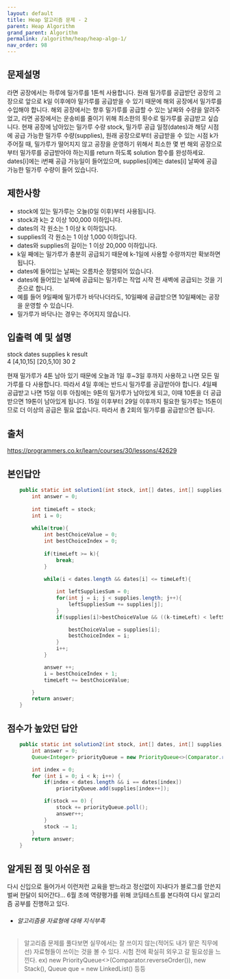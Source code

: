 ```yaml
---
layout: default
title: Heap 알고리즘 문제 - 2
parent: Heap Algorithm
grand_parent: Algorithm
permalink: /algorithm/heap/heap-algo-1/
nav_order: 98
---
```




## 문제설명

라면 공장에서는 하루에 밀가루를 1톤씩 사용합니다. 
원래 밀가루를 공급받던 공장의 고장으로 앞으로 k일 이후에야 밀가루를 공급받을 수 있기 때문에 해외 공장에서 밀가루를 수입해야 합니다.
해외 공장에서는 향후 밀가루를 공급할 수 있는 날짜와 수량을 알려주었고, 라면 공장에서는 운송비를 줄이기 위해 최소한의 횟수로 밀가루를 공급받고 싶습니다.
현재 공장에 남아있는 밀가루 수량 stock, 밀가루 공급 일정(dates)과 해당 시점에 공급 가능한 밀가루 수량(supplies), 
원래 공장으로부터 공급받을 수 있는 시점 k가 주어질 때, 밀가루가 떨어지지 않고 공장을 운영하기 위해서
최소한 몇 번 해외 공장으로부터 밀가루를 공급받아야 하는지를 return 하도록 solution 함수를 완성하세요.
dates[i]에는 i번째 공급 가능일이 들어있으며, supplies[i]에는 dates[i] 날짜에 공급 가능한 밀가루 수량이 들어 있습니다.

## 제한사항
 - stock에 있는 밀가루는 오늘(0일 이후)부터 사용됩니다.
 - stock과 k는 2 이상 100,000 이하입니다.
 - dates의 각 원소는 1 이상 k 이하입니다.
 - supplies의 각 원소는 1 이상 1,000 이하입니다.
 - dates와 supplies의 길이는 1 이상 20,000 이하입니다.
 - k일 째에는 밀가루가 충분히 공급되기 때문에 k-1일에 사용할 수량까지만 확보하면 됩니다.
 - dates에 들어있는 날짜는 오름차순 정렬되어 있습니다.
 - dates에 들어있는 날짜에 공급되는 밀가루는 작업 시작 전 새벽에 공급되는 것을 기준으로 합니다.
 - 예를 들어 9일째에 밀가루가 바닥나더라도, 10일째에 공급받으면 10일째에는 공장을 운영할 수 있습니다.
 - 밀가루가 바닥나는 경우는 주어지지 않습니다.

## 입출력 예 및 설명
 stock	dates	supplies	k	result  
 4	[4,10,15]	[20,5,10]	30	2

 현재 밀가루가 4톤 남아 있기 때문에 오늘과 1일 후~3일 후까지 사용하고 나면 모든 밀가루를 다 사용합니다. 
 따라서 4일 후에는 반드시 밀가루를 공급받아야 합니다.
 4일째 공급받고 나면 15일 이후 아침에는 9톤의 밀가루가 남아있게 되고, 
 이때 10톤을 더 공급받으면 19톤이 남아있게 됩니다. 
 15일 이후부터 29일 이후까지 필요한 밀가루는 15톤이므로 더 이상의 공급은 필요 없습니다.
 따라서 총 2회의 밀가루를 공급받으면 됩니다.
 
## 출처

 https://programmers.co.kr/learn/courses/30/lessons/42629
 
## 본인답안

```java
    public static int solution1(int stock, int[] dates, int[] supplies, int k) {
        int answer = 0;     
        
        int timeLeft = stock;
        int i = 0;
        
        while(true){       
            int bestChoiceValue = 0;
            int bestChoiceIndex = 0;     
            
            if(timeLeft >= k){
                break;
            }
            
            while(i < dates.length && dates[i] <= timeLeft){

                int leftSuppliesSum = 0;
                for(int j = i; j < supplies.length; j++){
                    leftSuppliesSum += supplies[j];
                }        
                if(supplies[i]>bestChoiceValue && ((k-timeLeft) < leftSuppliesSum)){

                    bestChoiceValue = supplies[i];
                    bestChoiceIndex = i;
                }
                i++;
            }

            answer ++;
            i = bestChoiceIndex + 1;
            timeLeft += bestChoiceValue;          

        }
        return answer;
    }
```


## 점수가 높았던 답안

```java
    public static int solution2(int stock, int[] dates, int[] supplies, int k) {
        int answer = 0;
        Queue<Integer> priorityQueue = new PriorityQueue<>(Comparator.reverseOrder());

        int index = 0;
        for (int i = 0; i < k; i++) {
            if(index < dates.length && i == dates[index])
                priorityQueue.add(supplies[index++]);

            if(stock == 0) {
                stock += priorityQueue.poll();
                answer++;
            }
            stock -= 1;
        }
        return answer;
    } 
```

## 알게된 점 및 아쉬운 점
  
다시 신입으로 들어가서 이런저런 교육을 받느라고 정신없이 지내다가 블로그를 안쓴지 벌써 한달이 되어간다...
6월 초에 역량평가를 위해 코딩테스트를 본다하여 다시 알고리즘 공부를 진행하고 있다.

 * ###### 알고리즘용 자료형에 대해 지식부족
  >알고리즘 문제를 풀다보면 실무에서는 잘 쓰이지 않는(적어도 내가 맡은 직무에선) 자료형들이 쓰이는 것을 볼 수 있다. 시험 전에 확실히 외우고 갈 필요성을 느낀다. ex) new PriorityQueue<>(Comparator.reverseOrder()),  new Stack<Character>(), Queue<Integer> que = new LinkedList<Integer>() 등등


